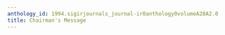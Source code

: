 ```yaml
---
anthology_id: 1994.sigirjournals_journal-ir0anthology0volumeA28A2.0
title: Chairman's Message
---
```

